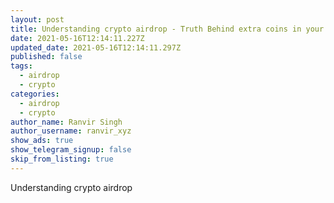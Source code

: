 ```yaml
---
layout: post
title: Understanding crypto airdrop - Truth Behind extra coins in your wallet
date: 2021-05-16T12:14:11.227Z
updated_date: 2021-05-16T12:14:11.297Z
published: false
tags:
  - airdrop
  - crypto
categories:
  - airdrop
  - crypto
author_name: Ranvir Singh
author_username: ranvir_xyz
show_ads: true
show_telegram_signup: false
skip_from_listing: true
---
```

Understanding crypto airdrop